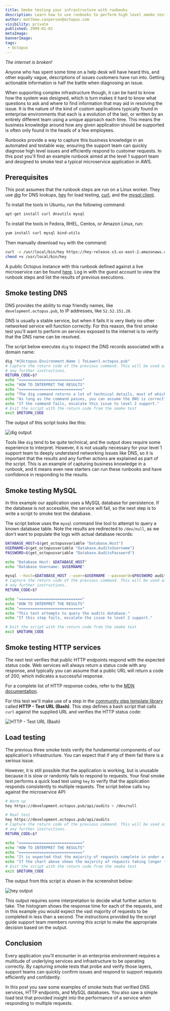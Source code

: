 ```yaml
---
title: Smoke testing your infrastructure with runbooks
description: Learn how to use runbooks to perform high level smoke tests against your applications and infrastructure
author: matthew.casperson@octopus.com
visibility: private
published: 2999-01-01
metaImage: 
bannerImage: 
tags:
 - Octopus
---
```


*The internet is broken!*

Anyone who has spent some time on a help desk will have heard this, and other equally vague, descriptions of issues customers have run into. Getting actionable information is half the battle when diagnosing an issue.

When supporting complex infrastructure though, it can be hard to know how the system was designed, which is turn makes it hard to know what questions to ask and where to find information that may aid in resolving the issue. It is the nature of the kind of custom applications typically found in enterprise environments that each is a evolution of the last, or written by an entirely different team using a unique approach each time. This means the business knowledge around how any given application should be supported is often only found in the heads of a few employees.

Runbooks provide a way to capture this business knowledge in an automated and testable way, ensuring the support team can quickly diagnose high level issues and efficiently respond to customer requests. In this post you'll find an example runbook aimed at the level 1 support team and designed to smoke test a typical microservice application in AWS.

## Prerequisites

This post assumes that the runbook steps are run on a Linux worker. They use [dig](https://linux.die.net/man/1/dig) for DNS lookups, [hey](https://github.com/rakyll/hey) for load testing, [curl](https://curl.se/docs/projdocs.html), and the [mysql client](https://dev.mysql.com/doc/refman/8.0/en/mysql.html).

To install the tools in Ubuntu, run the following command:

```bash
apt-get install curl dnsutils mysql
```

To install the tools in Fedora, RHEL, Centos, or Amazon Linux, run:

```bash
yum install curl mysql bind-utils
```

Then manually download `hey` with the command:

```bash
curl -o /usr/local/bin/hey https://hey-release.s3.us-east-2.amazonaws.com/hey_linux_amd64
chmod +x /usr/local/bin/hey
```

A public Octopus instance with this runbook defined against a live microservice can be found [here](https://tenpillars.octopus.app/app#/Spaces-42/projects/audits-service/operations/runbooks/Runbooks-102/overview). Log in with the guest account to view the runbook steps and list the results of previous executions.

## Smoke testing DNS

DNS provides the ability to map friendly names, like `development.octopus.pub`, to IP addresses, like `52.52.151.20`.

DNS is usually a stable service, but when it fails it is very likely no other networked service will function correctly. For this reason, the first smoke test you'll want to perform on services exposed to the internet is to verify that the DNS name can be resolved.

The script below executes `dig` to inspect the DNS records associated with a domain name:

```bash
dig "#{Octopus.Environment.Name | ToLower}.octopus.pub"
# Capture the return code of the previous command. This will be used as the exit code of the entire script once we print out
# any further instructions.
RETURN_CODE=$?
echo "============================"
echo "HOW TO INTERPRET THE RESULTS"
echo "============================"
echo "The dig command returns a lot of technical details, most of which are not important from a level 1 support point of view."
echo "As long as the command passes, you can assume the DNS is correctly configured."
echo "If the command fails, escalate this issue to level 2 support."
# Exit the script with the return code from the smoke test
exit $RETURN_CODE
```

The output of this script looks like this:

![dig output](dns-smoke-test.png "width=500")

Tools like `dig` tend to be quite technical, and the output does require some experience to interpret. However, it is not usually necessary for your level 1 support team to deeply understand networking issues like DNS, so it is important that the results and any further actions are explained as part of the script. This is an example of capturing business knowledge in a runbook, and it means even new starters can run these runbooks and have confidence in responding to the results.

## Smoke testing MySQL

In this example our application uses a MySQL database for persistence. If the database is not accessible, the service will fail, so the next step is to write a script to smoke test the database.

The script below uses the `mysql` command line tool to attempt to query a known database table. Note the results are redirected to `/dev/null`, as we don't want to populate the logs with actual database records:

```bash
DATABASE_HOST=$(get_octopusvariable "Database.Host")
USERNAME=$(get_octopusvariable "Database.AuditsUsername")
PASSWORD=$(get_octopusvariable "Database.AuditsPassword")

echo "Database Host: $DATABASE_HOST"
echo "Database Username: $USERNAME"

mysql --host=$DATABASE_HOST --user=$USERNAME --password=$PASSWORD audits -e "SELECT * FROM audits" > /dev/null
# Capture the return code of the previous command. This will be used as the exit code of the entire script once we print out
# any further instructions.
RETURN_CODE=$?

echo "============================"
echo "HOW TO INTERPRET THE RESULTS"
echo "============================"
echo "This test attempts to query the audits database."
echo "If this step fails, escalate the issue to level 2 support."

# Exit the script with the return code from the smoke test
exit $RETURN_CODE
```

## Smoke testing HTTP services

The next test verifies that public HTTP endpoints respond with the expected status code. Web services will always return a status code with any response, and typically you can assume that a public URL will return a code of 200, which indicates a successful response.

For a complete list of HTTP response codes, refer to the [MDN documentation](https://developer.mozilla.org/en-US/docs/Web/HTTP/Status).

For this test we'll make use of a step in the [community step template library](https://octopus.com/docs/projects/community-step-templates) called **HTTP - Test URL (Bash)**. This step defines a bash script that calls `curl` against the supplied URL and verifies the HTTP status code:

![HTTP - Test URL (Bash)](http-test.png "width=500")

## Load testing

The previous three smoke tests verify the fundamental components of our application's infrastructure. You can expect that if any of them fail there is a serious issue.

However, it is still possible that the application is working, but is unusable because it is slow or randomly fails to respond to requests. Your final smoke test performs a quick load test using `hey` to verify that the application responds consistently to multiple requests. The script below calls `hey` against the microservice API:

```bash
# Warm up
hey https://development.octopus.pub/api/audits > /dev/null

# Real test
hey https://development.octopus.pub/api/audits
# Capture the return code of the previous command. This will be used as the exit code of the entire script once we print out
# any further instructions.
RETURN_CODE=$?

echo "============================"
echo "HOW TO INTERPRET THE RESULTS"
echo "============================"
echo "It is expected that the majority of requests complete in under a second."
echo "If the chart above shows the majority of requests taking longer than a second, please escalate this issue to level 2 support."
# Exit the script with the return code from the smoke test
exit $RETURN_CODE
```

The output from this script is shown in the screenshot below:

![hey output](hey.png "width=500")

This output requires some interpretation to decide what further action to take. The histogram shows the response time for each of the requests, and in this example you would expect the vast majority of requests to be completed in less than a second. The instructions provided by the script guide support team members running this script to make the appropriate decision based on the output.

## Conclusion

Every application you'll encounter in an enterprise environment requires a multitude of underlying services and infrastructure to be operating correctly. By capturing smoke tests that probe and verify those layers, support teams can quickly confirm issues and respond to support requests efficiently and confidently.

In this post you saw some examples of smoke tests that verified DNS services, HTTP endpoints, and MySQL databases. You also saw a simple load test that provided insight into the performance of a service when responding to multiple requests.